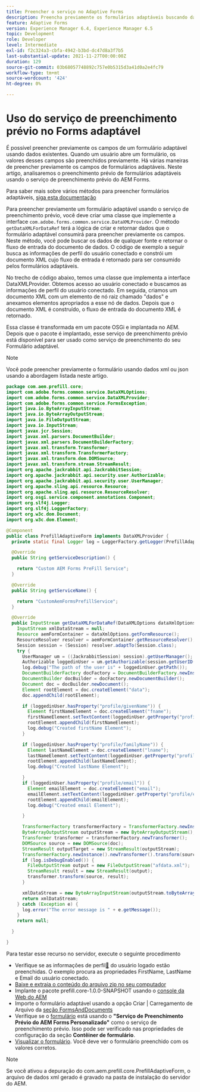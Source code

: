 ```yaml
---
title: Preencher o serviço no Adaptive Forms
description: Preencha previamente os formulários adaptáveis buscando dados das fontes de dados de back-end.
feature: Adaptive Forms
version: Experience Manager 6.4, Experience Manager 6.5
topic: Development
role: Developer
level: Intermediate
exl-id: f2c324a3-cbfa-4942-b3bd-dc47d8a3f7b5
last-substantial-update: 2021-11-27T00:00:00Z
duration: 129
source-git-commit: 03b68057748892c757e0b5315d3a41d0a2e4fc79
workflow-type: tm+mt
source-wordcount: '424'
ht-degree: 0%

---
```


# Uso do serviço de preenchimento prévio no Forms adaptável

É possível preencher previamente os campos de um formulário adaptável usando dados existentes. Quando um usuário abre um formulário, os valores desses campos são preenchidos previamente. Há várias maneiras de preencher previamente os campos de formulários adaptáveis. Neste artigo, analisaremos o preenchimento prévio de formulários adaptáveis usando o serviço de preenchimento prévio do AEM Forms.

Para saber mais sobre vários métodos para preencher formulários adaptáveis, [siga esta documentação](https://helpx.adobe.com/experience-manager/6-4/forms/using/prepopulate-adaptive-form-fields.html#AEMFormsprefillservice)

Para preencher previamente um formulário adaptável usando o serviço de preenchimento prévio, você deve criar uma classe que implemente a interface `com.adobe.forms.common.service.DataXMLProvider`. O método `getDataXMLForDataRef` terá a lógica de criar e retornar dados que o formulário adaptável consumirá para preencher previamente os campos. Neste método, você pode buscar os dados de qualquer fonte e retornar o fluxo de entrada do documento de dados. O código de exemplo a seguir busca as informações de perfil do usuário conectado e constrói um documento XML cujo fluxo de entrada é retornado para ser consumido pelos formulários adaptáveis.

No trecho de código abaixo, temos uma classe que implementa a interface DataXMLProvider. Obtemos acesso ao usuário conectado e buscamos as informações de perfil do usuário conectado. Em seguida, criamos um documento XML com um elemento de nó raiz chamado &quot;dados&quot; e anexamos elementos apropriados a esse nó de dados. Depois que o documento XML é construído, o fluxo de entrada do documento XML é retornado.

Essa classe é transformada em um pacote OSGi e implantada no AEM. Depois que o pacote é implantado, esse serviço de preenchimento prévio está disponível para ser usado como serviço de preenchimento do seu Formulário adaptável.

>[!NOTE]
>
>Você pode preencher previamente o formulário usando dados xml ou json usando a abordagem listada neste artigo.

```java
package com.aem.prefill.core;
import com.adobe.forms.common.service.DataXMLOptions;
import com.adobe.forms.common.service.DataXMLProvider;
import com.adobe.forms.common.service.FormsException;
import java.io.ByteArrayInputStream;
import java.io.ByteArrayOutputStream;
import java.io.FileOutputStream;
import java.io.InputStream;
import javax.jcr.Session;
import javax.xml.parsers.DocumentBuilder;
import javax.xml.parsers.DocumentBuilderFactory;
import javax.xml.transform.Transformer;
import javax.xml.transform.TransformerFactory;
import javax.xml.transform.dom.DOMSource;
import javax.xml.transform.stream.StreamResult;
import org.apache.jackrabbit.api.JackrabbitSession;
import org.apache.jackrabbit.api.security.user.Authorizable;
import org.apache.jackrabbit.api.security.user.UserManager;
import org.apache.sling.api.resource.Resource;
import org.apache.sling.api.resource.ResourceResolver;
import org.osgi.service.component.annotations.Component;
import org.slf4j.Logger;
import org.slf4j.LoggerFactory;
import org.w3c.dom.Document;
import org.w3c.dom.Element;

@Component
public class PrefillAdaptiveForm implements DataXMLProvider {
  private static final Logger log = LoggerFactory.getLogger(PrefillAdaptiveForm.class);

  @Override
  public String getServiceDescription() {

    return "Custom AEM Forms PreFill Service";
  }

  @Override
  public String getServiceName() {

    return "CustomAemFormsPrefillService";
  }

  @Override
  public InputStream getDataXMLForDataRef(DataXMLOptions dataXmlOptions) throws FormsException {
    InputStream xmlDataStream = null;
    Resource aemFormContainer = dataXmlOptions.getFormResource();
    ResourceResolver resolver = aemFormContainer.getResourceResolver();
    Session session = (Session) resolver.adaptTo(Session.class);
    try {
      UserManager um = ((JackrabbitSession) session).getUserManager();
      Authorizable loggedinUser = um.getAuthorizable(session.getUserID());
      log.debug("The path of the user is" + loggedinUser.getPath());
      DocumentBuilderFactory docFactory = DocumentBuilderFactory.newInstance();
      DocumentBuilder docBuilder = docFactory.newDocumentBuilder();
      Document doc = docBuilder.newDocument();
      Element rootElement = doc.createElement("data");
      doc.appendChild(rootElement);

      if (loggedinUser.hasProperty("profile/givenName")) {
        Element firstNameElement = doc.createElement("fname");
        firstNameElement.setTextContent(loggedinUser.getProperty("profile/givenName")[0].getString());
        rootElement.appendChild(firstNameElement);
        log.debug("Created firstName Element");
      }

      if (loggedinUser.hasProperty("profile/familyName")) {
        Element lastNameElement = doc.createElement("lname");
        lastNameElement.setTextContent(loggedinUser.getProperty("profile/familyName")[0].getString());
        rootElement.appendChild(lastNameElement);
        log.debug("Created lastName Element");

      }
      if (loggedinUser.hasProperty("profile/email")) {
        Element emailElement = doc.createElement("email");
        emailElement.setTextContent(loggedinUser.getProperty("profile/email")[0].getString());
        rootElement.appendChild(emailElement);
        log.debug("Created email Element");

      }

      TransformerFactory transformerFactory = TransformerFactory.newInstance();
      ByteArrayOutputStream outputStream = new ByteArrayOutputStream();
      Transformer transformer = transformerFactory.newTransformer();
      DOMSource source = new DOMSource(doc);
      StreamResult outputTarget = new StreamResult(outputStream);
      TransformerFactory.newInstance().newTransformer().transform(source, outputTarget);
      if (log.isDebugEnabled()) {
        FileOutputStream output = new FileOutputStream("afdata.xml");
        StreamResult result = new StreamResult(output);
        transformer.transform(source, result);
      }

      xmlDataStream = new ByteArrayInputStream(outputStream.toByteArray());
      return xmlDataStream;
    } catch (Exception e) {
      log.error("The error message is " + e.getMessage());
    }
    return null;

  }

}
```

Para testar esse recurso no servidor, execute o seguinte procedimento

* Verifique se as informações de perfil[&#128279;](http://localhost:4502/security/users.html) do usuário logado estão preenchidas. O exemplo procura as propriedades FirstName, LastName e Email do usuário conectado.
* [Baixe e extraia o conteúdo do arquivo zip no seu computador](assets/prefillservice.zip)
* Implante o pacote prefill.core-1.0.0-SNAPSHOT usando o [console da Web do AEM](http://localhost:4502/system/console/bundles)
* Importe o formulário adaptável usando a opção Criar | Carregamento de Arquivo da [seção FormsAndDocuments](http://localhost:4502/aem/forms.html/content/dam/formsanddocuments)
* Verifique se o [formulário](http://localhost:4502/editor.html/content/forms/af/prefill.html) está usando o **&quot;Serviço de Preenchimento Prévio do AEM Forms Personalizado&quot;** como o serviço de preenchimento prévio. Isso pode ser verificado nas propriedades de configuração da seção **Contêiner de formulário**.
* [Visualizar o formulário](http://localhost:4502/content/dam/formsanddocuments/prefill/jcr:content?wcmmode=disabled). Você deve ver o formulário preenchido com os valores corretos.

>[!NOTE]
>
>Se você ativou a depuração do com.aem.prefill.core.PrefillAdaptiveForm, o arquivo de dados xml gerado é gravado na pasta de instalação do servidor do AEM.

